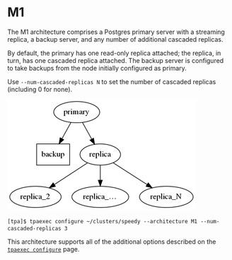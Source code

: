 M1
==

The M1 architecture comprises a Postgres primary server with a streaming
replica, a backup server, and any number of additional cascaded
replicas.

By default, the primary has one read-only replica attached; the replica,
in turn, has one cascaded replica attached. The backup server is
configured to take backups from the node initially configured as primary.

Use ``--num-cascaded-replicas N`` to set the number of cascaded replicas
(including 0 for none).

![Cluster with cascading replication](images/m1.png)

```
[tpa]$ tpaexec configure ~/clusters/speedy --architecture M1 --num-cascaded-replicas 3
```

This architecture supports all of the additional options described on
the [``tpaexec configure``](tpaexec-configure.md) page.
